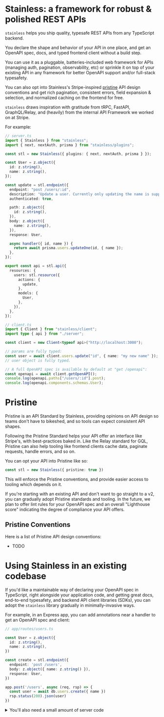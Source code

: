 # Stainless: a framework for robust & polished REST APIs

`stainless` helps you ship quality, typesafe REST APIs from any TypeScript backend.

You declare the shape and behavior of your API in one place,
and get an OpenAPI spec, docs, and typed frontend client without a build step.

You can use it as a pluggable, batteries-included web framework for APIs (managing auth, pagination, observability, etc) or sprinkle it on top of your existing API in any framework for better OpenAPI support and/or full-stack typesafety.

You can also opt into Stainless's Stripe-inspired [pristine](#pristine) API design conventions and get rich pagination, consistent errors, field expansion & selection, and normalized caching on the frontend for free.

`stainless` draws inspiration with gratitude from tRPC, FastAPI, GraphQL/Relay, and (heavily) from the internal API Framework we worked on at Stripe.

For example:

<!-- TODO: this is too long / too much code… -->
```ts
// server.ts
import { Stainless } from "stainless";
import { next, nextAuth, prisma } from "stainless/plugins";

const stl = new Stainless({ plugins: { next, nextAuth, prisma } });

const User = z.object({
  id: z.string(),
  name: z.string(),
});

const update = stl.endpoint({
  endpoint: "post /users/:id",
  description: "Update a user. Currently only updating the name is supported.",
  authenticated: true,

  path: z.object({
    id: z.string(),
  }),
  body: z.object({
    name: z.string(),
  }),
  response: User,

  async handler({ id, name }) {
    return await prisma.users.updateOne(id, { name });
  },
});

export const api = stl.api({
  resources: {
    users: stl.resource({
      actions: {
        update,
      },
      models: {
        User,
      },
    }),
  },
});

// client.ts
import { Client } from "stainless/client";
import type { api } from "./server";

const client = new Client<typeof api>("http://localhost:3000");

// params are fully typed:
const user = await client.users.update("id", { name: "my new name" });
// user object is fully typed.

// A full OpenAPI spec is available by default at "get /openapi":
const openapi = await client.getOpenAPI();
console.log(openapi.paths["/users/:id"].post);
console.log(openapi.components.schemas.User);
```

# Pristine

Pristine is an API Standard by Stainless, providing opinions on API design so teams don't have to bikeshed, and so tools can expect consistent API shapes.

Following the Pristine Standard helps your API offer an interface like Stripe's,
with best-practices baked in. Like the Relay standard for GQL, Pristine can also help tooling like frontend clients cache data, paginate requests, handle errors, and so on.

You can opt your API into Pristine like so:

```ts
const stl = new Stainless({ pristine: true })
```

This will enforce the Pristine conventions, and provide easier access to tooling which depends on it.

If you're starting with an existing API and don't want to go straight to a v2,
you can gradually adopt Pristine standards and tooling. In the future, we plan to offer lint rules for your OpenAPI spec and an overall "Lighthouse score" indicating the degree of compliance your API offers.

## Pristine Conventions

Here is a list of Pristine API design conventions:

- TODO

# Using Stainless in an existing codebase

If you'd like a maintainable way of declaring your OpenAPI spec
in TypeScript, right alongside your application code, and getting
great docs, end-to-end typesafety, and backend API client libraries (SDKs),
you can adopt the `stainless` library gradually in minimally-invasive ways.

For example, in an Express app, you can add annotations near a handler to get an OpenAPI spec and client:

```ts
// app/routes/users.ts

const User = z.object({
  id: z.string(),
  name: z.string(),
})

const create = stl.endpoint({
  endpoint: 'post /users',
  body: z.object({ name: z.string() }),
  response: User,
})

app.post('/users', async (req, rsp) => {
  const user = await db.users.create({ name })
  rsp.status(200).json(user)
})
```

<details>
<summary>You'll also need a small amount of server code</summary>

```ts
// app/api.ts
const users = stl.resource({
  models: { User },
  methods: {
    create,
  },
})

const api = stl.api({
  resources: {
    users,
  }
})

// and voila, you get an OpenAPI spec!
app.get('/openapi', (req, rsp) => {
  rsp.json(api.openapi.spec)
})
```
</summary>

For typesafety and validation of parameters, you can also sprinkle in
param parsing, response generation, and more:

```ts
app.post('/users', async (req, rsp) => {
  const { name } = create.validateParams(req)

  const user = await db.users.create({ name })

  rsp.send(create.makeResponse(user))
})
```

Doing this helps TypeScript ensure that your OpenAPI spec is an accurate reflection of your runtime behavior. It can also help return consistent response shapes and validation error messages to the user.

Note that `validateParams` raises `stl.BadRequestError` if params don't match.

To handle errors like this, add middleware:

```ts
app.use((err, req, rsp, next) => {
  if (err instanceof stl.Error) {
    rsp.status(err.statusCode).send(stl.makeError(err))
  }
  // …
})
```

`stl.makeError` is will return a JSON object with `type`, `message`, and other information. (TODO add/encourage things like request ID's…)
